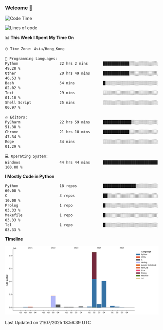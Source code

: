 ### Welcome 👋

<!--START_SECTION:waka-->
![Code Time](http://img.shields.io/badge/Code%20Time-2%2C383%20hrs%206%20mins-blue)

![Lines of code](https://img.shields.io/badge/From%20Hello%20World%20I%27ve%20Written-4.0%20million%20lines%20of%20code-blue)

📊 **This Week I Spent My Time On** 

```text
🕑︎ Time Zone: Asia/Hong_Kong

💬 Programming Languages: 
Python                   22 hrs 2 mins       ████████████░░░░░░░░░░░░░   49.28 % 
Other                    20 hrs 49 mins      ████████████░░░░░░░░░░░░░   46.53 % 
Bash                     54 mins             █░░░░░░░░░░░░░░░░░░░░░░░░   02.02 % 
Text                     29 mins             ░░░░░░░░░░░░░░░░░░░░░░░░░   01.10 % 
Shell Script             25 mins             ░░░░░░░░░░░░░░░░░░░░░░░░░   00.97 % 

🔥 Editors: 
PyCharm                  22 hrs 59 mins      █████████████░░░░░░░░░░░░   51.38 % 
Chrome                   21 hrs 10 mins      ████████████░░░░░░░░░░░░░   47.34 % 
Edge                     34 mins             ░░░░░░░░░░░░░░░░░░░░░░░░░   01.29 % 

💻 Operating System: 
Windows                  44 hrs 44 mins      █████████████████████████   100.00 % 
```

**I Mostly Code in Python** 

```text
Python                   18 repos            ███████████████░░░░░░░░░░   60.00 % 
C                        3 repos             ██░░░░░░░░░░░░░░░░░░░░░░░   10.00 % 
Prolog                   1 repo              █░░░░░░░░░░░░░░░░░░░░░░░░   03.33 % 
Makefile                 1 repo              █░░░░░░░░░░░░░░░░░░░░░░░░   03.33 % 
Tcl                      1 repo              █░░░░░░░░░░░░░░░░░░░░░░░░   03.33 % 
```



**Timeline**

![Lines of Code chart](https://raw.githubusercontent.com/xhj2501/xhj2501/main/assets/bar_graph.png)


 Last Updated on 21/07/2025 18:56:39 UTC
<!--END_SECTION:waka-->

